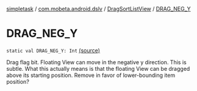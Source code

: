 [simpletask](../../index.md) / [com.mobeta.android.dslv](../index.md) / [DragSortListView](index.md) / [DRAG_NEG_Y](.)

# DRAG_NEG_Y

`static val DRAG_NEG_Y: Int` [(source)](https://github.com/mpcjanssen/simpletask-android/blob/master/src/main/java/com/mobeta/android/dslv/DragSortListView.java#L312)

Drag flag bit. Floating View can move in the negative y direction. This is subtle. What this actually means is that the floating View can be dragged above its starting position. Remove in favor of lower-bounding item position?

